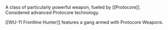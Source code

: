 A class of particularly powerful weapon, fueled by [[Protocore]]. Considered advanced Protocore technology.

[[WU-11 Frontline Hunter]] features a gang armed with Protocore Weapons.